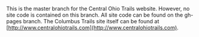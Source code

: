 This is the master branch for the Central Ohio Trails website.  However, no site code is contained on this branch.  All site code can be found on the gh-pages branch.  The Columbus Trails site itself can be found at [http://www.centralohiotrails.com](http://www.centralohiotrails.com).
